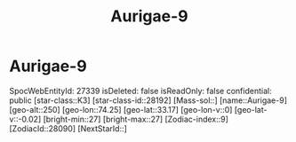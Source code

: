 ﻿---
title: "Aurigae-9"
location: [33.17,74.25,250]
type: Station
tags:
- astro/Star

---

# Aurigae-9

SpocWebEntityId: 27339
isDeleted: false
isReadOnly: false
confidential: public
[star-class::K3]
[star-class-id::28192]
[Mass-sol::]
[name::Aurigae-9]
[geo-alt::250]
[geo-lon::74.25]
[geo-lat::33.17]
[geo-lon-v::0]
[geo-lat-v::-0.02]
[bright-min::27]
[bright-max::27]
[Zodiac-index::9]
[ZodiacId::28090]
[NextStarId::]

